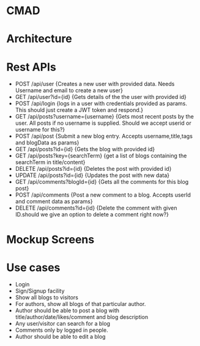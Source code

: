 # CMAD
# Architecture
# Rest APIs
- POST /api/user {Creates a new user with provided data. Needs Username and email to create a new user}
- GET /api/user?id={id} {Gets details of the the user with provided id}
- POST /api/login {logs in a user with credentials provided as params. This should just create a JWT token and respond.}
- GET /api/posts?username={username} {Gets most recent posts by the user. All posts if no username is supplied. Should we accept userid or username for this?}
- POST /api/post {Submit a new blog entry. Accepts username,title,tags and blogData as params}
- GET /api/posts?id={id} {Gets the blog with provided id}
- GET /api/posts?key={searchTerm} {get a list of blogs containing the searchTerm in title/content}
- DELETE /api/posts?id={id} {Deletes the post with provided id}
- UPDATE /api/posts?id={id} {Updates the post with new data}
- GET /api/comments?blogId={id} {Gets all the comments for this blog post}
- POST /api/comments {Post a new comment to a blog. Accepts userId and comment data as params}
- DELETE /api/comments?id={id} {Delete the comment with given ID.should we give an option to delete a comment right now?}
# Mockup Screens


# Use cases
* Login
* Sign/Signup facility
* Show all blogs to visitors
* For authors, show all blogs of that particular author.
* Author should be able to post a blog with title/author/date/likes/comment and blog description
* Any user/visitor can search for a blog
* Comments only by logged in people.
* Author should be able to edit a blog
